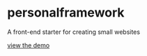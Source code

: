 # personalframework
A front-end starter for creating small websites

[view the demo](https://github.com/lilyri/personalframework/)
